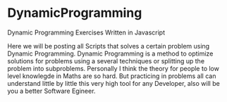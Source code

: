 # DynamicProgramming
Dynamic Programming Exercises Written in Javascript

Here we will be posting all Scripts that solves a certain problem using Dynamic Programming.
Dynamic Programming is a method to optimize solutions for problems using a several techniques or splitting up the problem into subproblems.
Personally I think the theory for people to low level knowlegde in Maths are so hard.
But practicing in problems all can understand little by little this very high tool for any Developer, also will be you a better Software Egineer.
